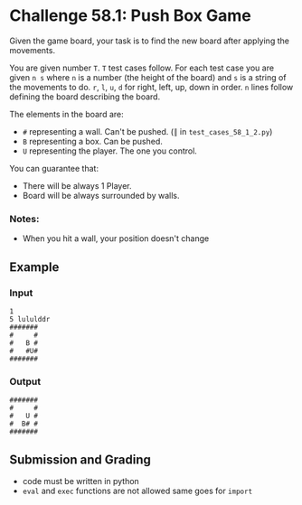 # Challenge 58.1: Push Box Game

Given the game board, your task is to find the new board after applying the movements.

You are given number `T`. `T` test cases follow. For each test case you are given `n s` where `n` is a number (the height of the board) and `s` is a string of the movements to do. `r`, `l`, `u`, `d` for right, left, up, down in order. `n` lines follow defining the board describing the board.

The elements in the board are:

- `#` representing a wall. Can't be pushed. (`║` in `test_cases_58_1_2.py`)
- `B` representing a box. Can be pushed.
- `U` representing the player. The one you control. 

You can guarantee that:

- There will be always 1 Player.
- Board will be always surrounded by walls.

### Notes: 

- When you hit a wall, your position doesn't change

## Example

### Input
```
1
5 lululddr
#######
#     #
#   B #
#   #U#
#######
```

### Output
```
#######
#     #
#   U #
#  B# #
#######
```

## Submission and Grading 

- code must be written in python
- `eval` and `exec` functions are not allowed same goes for `import`
